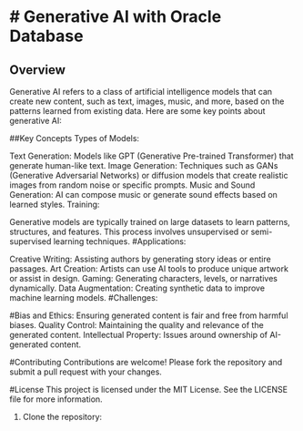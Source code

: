 # # Generative AI with Oracle Database
## Overview

Generative AI refers to a class of artificial intelligence models that can create new content, such as text, images, music, and more, based on the patterns learned from existing data. Here are some key points about generative AI:

##Key Concepts
Types of Models:

Text Generation: Models like GPT (Generative Pre-trained Transformer) that generate human-like text.
Image Generation: Techniques such as GANs (Generative Adversarial Networks) or diffusion models that create realistic images from random noise or specific prompts.
Music and Sound Generation: AI can compose music or generate sound effects based on learned styles.
Training:

Generative models are typically trained on large datasets to learn patterns, structures, and features. This process involves unsupervised or semi-supervised learning techniques.
#Applications:

Creative Writing: Assisting authors by generating story ideas or entire passages.
Art Creation: Artists can use AI tools to produce unique artwork or assist in design.
Gaming: Generating characters, levels, or narratives dynamically.
Data Augmentation: Creating synthetic data to improve machine learning models.
#Challenges:

#Bias and Ethics: Ensuring generated content is fair and free from harmful biases.
Quality Control: Maintaining the quality and relevance of the generated content.
Intellectual Property: Issues around ownership of AI-generated content.

#Contributing
Contributions are welcome! Please fork the repository and submit a pull request with your changes.

#License
This project is licensed under the MIT License. See the LICENSE file for more information.





1. Clone the repository:
   ```bash
   

